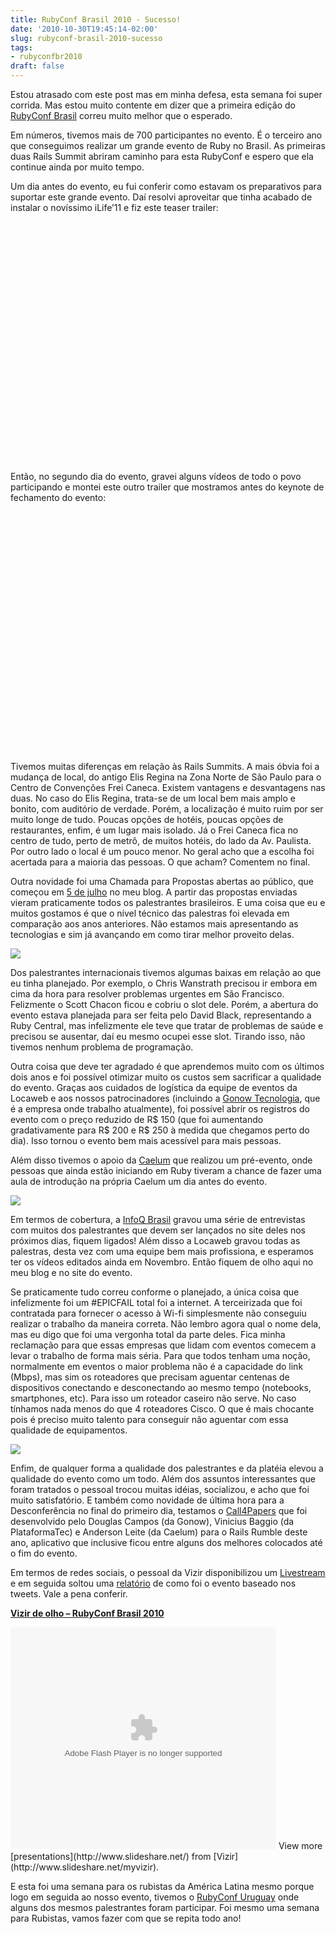 ```yaml
---
title: RubyConf Brasil 2010 - Sucesso!
date: '2010-10-30T19:45:14-02:00'
slug: rubyconf-brasil-2010-sucesso
tags:
- rubyconfbr2010
draft: false
---
```


Estou atrasado com este post mas em minha defesa, esta semana foi super corrida. Mas estou muito contente em dizer que a primeira edição do [RubyConf Brasil](http://www.rubyconf.com.br) correu muito melhor que o esperado.

Em números, tivemos mais de 700 participantes no evento. É o terceiro ano que conseguimos realizar um grande evento de Ruby no Brasil. As primeiras duas Rails Summit abriram caminho para esta RubyConf e espero que ela continue ainda por muito tempo.

Um dia antes do evento, eu fui conferir como estavam os preparativos para suportar este grande evento. Daí resolvi aproveitar que tinha acabado de instalar o novíssimo iLife’11 e fiz este teaser trailer:

<object width="640" height="385"><param name="movie" value="http://www.youtube.com/v/9NurIbqq7AU?fs=1&amp;hl=en_US">
<param name="allowFullScreen" value="true">
<param name="allowscriptaccess" value="always">
<embed src="http://www.youtube.com/v/9NurIbqq7AU?fs=1&amp;hl=en_US" type="application/x-shockwave-flash" allowscriptaccess="always" allowfullscreen="true" width="640" height="385"></embed></object>

Então, no segundo dia do evento, gravei alguns vídeos de todo o povo participando e montei este outro trailer que mostramos antes do keynote de fechamento do evento:

<object width="640" height="385"><param name="movie" value="http://www.youtube.com/v/7tDjYOhdz8I?fs=1&amp;hl=en_US">
<param name="allowFullScreen" value="true">
<param name="allowscriptaccess" value="always">
<embed src="http://www.youtube.com/v/7tDjYOhdz8I?fs=1&amp;hl=en_US" type="application/x-shockwave-flash" allowscriptaccess="always" allowfullscreen="true" width="640" height="385"></embed></object>


Tivemos muitas diferenças em relação às Rails Summits. A mais óbvia foi a mudança de local, do antigo Elis Regina na Zona Norte de São Paulo para o Centro de Convenções Frei Caneca. Existem vantagens e desvantagens nas duas. No caso do Elis Regina, trata-se de um local bem mais amplo e bonito, com auditório de verdade. Porém, a localização é muito ruim por ser muito longe de tudo. Poucas opções de hotéis, poucas opções de restaurantes, enfim, é um lugar mais isolado. Já o Frei Caneca fica no centro de tudo, perto de metrô, de muitos hotéis, do lado da Av. Paulista. Por outro lado o local é um pouco menor. No geral acho que a escolha foi acertada para a maioria das pessoas. O que acham? Comentem no final.

Outra novidade foi uma Chamada para Propostas abertas ao público, que começou em [5 de julho](/2010/07/05/o-que-aconteceu-com-o-rails-summit) no meu blog. A partir das propostas enviadas vieram praticamente todos os palestrantes brasileiros. E uma coisa que eu e muitos gostamos é que o nível técnico das palestras foi elevada em comparação aos anos anteriores. Não estamos mais apresentando as tecnologias e sim já avançando em como tirar melhor proveito delas.

![](http://s3.amazonaws.com/akitaonrails/assets/2010/10/30/Screen%20shot%202010-10-30%20at%207.30.18%20PM_original.png?1288474242)

Dos palestrantes internacionais tivemos algumas baixas em relação ao que eu tinha planejado. Por exemplo, o Chris Wanstrath precisou ir embora em cima da hora para resolver problemas urgentes em São Francisco. Felizmente o Scott Chacon ficou e cobriu o slot dele. Porém, a abertura do evento estava planejada para ser feita pelo David Black, representando a Ruby Central, mas infelizmente ele teve que tratar de problemas de saúde e precisou se ausentar, daí eu mesmo ocupei esse slot. Tirando isso, não tivemos nenhum problema de programação.

Outra coisa que deve ter agradado é que aprendemos muito com os últimos dois anos e foi possível otimizar muito os custos sem sacrificar a qualidade do evento. Graças aos cuidados de logística da equipe de eventos da Locaweb e aos nossos patrocinadores (incluindo a [Gonow Tecnologia](http://www.gonow.com.br), que é a empresa onde trabalho atualmente), foi possível abrir os registros do evento com o preço reduzido de R$ 150 (que foi aumentando gradativamente para R$ 200 e R$ 250 à medida que chegamos perto do dia). Isso tornou o evento bem mais acessível para mais pessoas.

Além disso tivemos o apoio da [Caelum](http://www.caelum.com.br/) que realizou um pré-evento, onde pessoas que ainda estão iniciando em Ruby tiveram a chance de fazer uma aula de introdução na própria Caelum um dia antes do evento.

![](http://s3.amazonaws.com/akitaonrails/assets/2010/10/30/Screen%20shot%202010-10-30%20at%207.28.17%20PM_original.png?1288474131)

Em termos de cobertura, a [InfoQ Brasil](http://www.infoq.com/br) gravou uma série de entrevistas com muitos dos palestrantes que devem ser lançados no site deles nos próximos dias, fiquem ligados! Além disso a Locaweb gravou todas as palestras, desta vez com uma equipe bem mais profissiona, e esperamos ter os vídeos editados ainda em Novembro. Então fiquem de olho aqui no meu blog e no site do evento.

Se praticamente tudo correu conforme o planejado, a única coisa que infelizmente foi um #EPICFAIL total foi a internet. A terceirizada que foi contratada para fornecer o acesso à Wi-fi simplesmente não conseguiu realizar o trabalho da maneira correta. Não lembro agora qual o nome dela, mas eu digo que foi uma vergonha total da parte deles. Fica minha reclamação para que essas empresas que lidam com eventos comecem a levar o trabalho de forma mais séria. Para que todos tenham uma noção, normalmente em eventos o maior problema não é a capacidade do link (Mbps), mas sim os roteadores que precisam aguentar centenas de dispositivos conectando e desconectando ao mesmo tempo (notebooks, smartphones, etc). Para isso um roteador caseiro não serve. No caso tínhamos nada menos do que 4 roteadores Cisco. O que é mais chocante pois é preciso muito talento para conseguir não aguentar com essa qualidade de equipamentos.

![](http://s3.amazonaws.com/akitaonrails/assets/2010/10/30/PA270083_original.JPG?1288474070)

Enfim, de qualquer forma a qualidade dos palestrantes e da platéia elevou a qualidade do evento como um todo. Além dos assuntos interessantes que foram tratados o pessoal trocou muitas idéias, socializou, e acho que foi muito satisfatório. E também como novidade de última hora para a Desconferência no final do primeiro dia, testamos o [Call4Papers](http://call4papers.com) que foi desenvolvido pelo Douglas Campos (da Gonow), Vinicius Baggio (da PlataformaTec) e Anderson Leite (da Caelum) para o Rails Rumble deste ano, aplicativo que inclusive ficou entre alguns dos melhores colocados até o fim do evento.

Em termos de redes sociais, o pessoal da Vizir disponibilizou um [Livestream](http://mezura.com.br/locaweb/live_streams/rubyconf-brasil-2010) e em seguida soltou uma [relatório](http://www.slideshare.net/myvizir/vizir-de-olho-rubyconf-brasil-2010) de como foi o evento baseado nos tweets. Vale a pena conferir.

**[Vizir de olho – RubyConf Brasil 2010](http://www.slideshare.net/myvizir/vizir-de-olho-rubyconf-brasil-2010 "Vizir de olho - RubyConf Brasil 2010")**<object id="__sse5589071" width="425" height="355"><param name="movie" value="http://static.slidesharecdn.com/swf/ssplayer2.swf?doc=vizirdeolho-rubyconf-101027222312-phpapp02&amp;stripped_title=vizir-de-olho-rubyconf-brasil-2010&amp;userName=myvizir">
<param name="allowFullScreen" value="true">
<param name="allowScriptAccess" value="always">
<embed name="__sse5589071" src="http://static.slidesharecdn.com/swf/ssplayer2.swf?doc=vizirdeolho-rubyconf-101027222312-phpapp02&amp;stripped_title=vizir-de-olho-rubyconf-brasil-2010&amp;userName=myvizir" type="application/x-shockwave-flash" allowscriptaccess="always" allowfullscreen="true" width="425" height="355"></embed></object>
View more [presentations](http://www.slideshare.net/) from [Vizir](http://www.slideshare.net/myvizir).

E esta foi uma semana para os rubistas da América Latina mesmo porque logo em seguida ao nosso evento, tivemos o [RubyConf Uruguay](http://rubyconfuruguay.org/en) onde alguns dos mesmos palestrantes foram participar. Foi mesmo uma semana para Rubistas, vamos fazer com que se repita todo ano!

